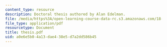 ```yaml
---
content_type: resource
description: Doctoral thesis authored by Alan Edelman.
file: /media/https%3A/open-learning-course-data-rc.s3.amazonaws.com/18-409-behavior-of-algorithms-spring-2002/a0e6e5b04a13dae438e5d7a2dd586b45_thesis.pdf
file_type: application/pdf
resourcetype: Document
title: thesis.pdf
uid: a0e6e5b0-4a13-dae4-38e5-d7a2dd586b45
---
```

